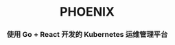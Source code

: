 <!--suppress HtmlDeprecatedAttribute -->
<h1 align="center">PHOENIX</h1>
<h3 align="center">使用 Go + React 开发的 Kubernetes 运维管理平台</h3>

<p align="center">
  <a>
    <img src="https://img.shields.io/badge/-Golang v1.20-blue?style=flat-square&logo=go&logoColor=white" alt="">
  </a>
  <a>
    <img src="https://img.shields.io/badge/-React v18.2.0-blue?style=flat-square&logo=react&logoColor=white&link=mailto:ezops.cn@gmail.com" alt="">
  </a>
</p>
